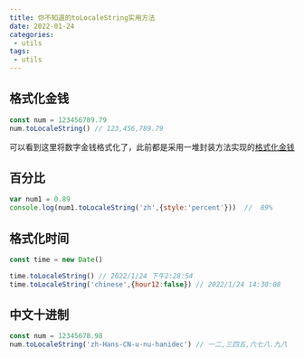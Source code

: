 ```yaml
---
title: 你不知道的toLocaleString实用方法
date: 2022-01-24
categories:
 - utils
tags:
 - utils
---
```


## 格式化金钱

```js
const num = 123456789.79
num.toLocaleString() // 123,456,789.79
```

可以看到这里将数字金钱格式化了，此前都是采用一堆封装方法实现的[格式化金钱](fmoney.md)


## 百分比

```js
var num1 = 0.89
console.log(num1.toLocaleString('zh',{style:'percent'}))  //  89%
```

## 格式化时间

```js
const time = new Date()

time.toLocaleString() // 2022/1/24 下午2:28:54
time.toLocaleString('chinese',{hour12:false}) // 2022/1/24 14:30:08
```

## 中文十进制

```js
const num = 12345678.98
num.toLocaleString('zh-Hans-CN-u-nu-hanidec') // 一二,三四五,六七八.九八
```

<Valine/>